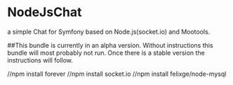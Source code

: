 NodeJsChat
==========

a simple Chat for Symfony based on Node.js(socket.io) and Mootools.


##This bundle is currently in an alpha version. Without instructions this bundle will most probably not run. Once there is a stable version the instructions will follow.

//npm install forever
//npm install socket.io
//npm install felixge/node-mysql